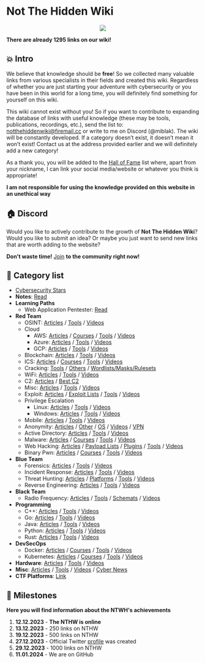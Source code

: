 # Not The Hidden Wiki

<p align="center">
  <img src="https://raw.githubusercontent.com/notthehiddenwiki/NTHW/main/.github/banner.png">
</p>

**There are already 1295 links on our wiki!**

💥 Intro
-----
We believe that knowledge should be **free**! So we collected many valuable links from various specialists in their fields and created this wiki. Regardless of whether you are just starting your adventure with cybersecurity or you have been in this world for a long time, you will definitely find something for yourself on this wiki.

This wiki cannot exist without you! So if you want to contribute to expanding the database of links with useful knowledge (these may be tools, publications, recordings, etc.), send the list to: [notthehiddenwiki@firemail.cc](mailto:notthehiddenwiki@firemail.cc) or write to me on Discord (@miblak). The wiki will be constantly developed. If a category doesn’t exist, it doesn’t mean it won’t exist! Contact us at the address provided earlier and we will definitely add a new category! 

As a thank you, you will be added to the [Hall of Fame](https://github.com/notthehiddenwiki/NTHW/blob/main/HoF.md) list where, apart from your nickname, I can link your social media/website or whatever you think is appropriate!

**I am not responsible for using the knowledge provided on this website in an unethical way**

🏠 Discord
-----
Would you like to actively contribute to the growth of **Not The Hidden Wiki**? <br> Would you like to submit an idea? Or maybe you just want to send new links that are worth adding to the website?

**Don't waste time!** [Join](https://discord.gg/fjwzWFWuzg) **to the community right now!**

📖 Category list
-----

- [Cybersecurity Stars](https://github.com/notthehiddenwiki/NTHW/blob/main/stars.md)
- **Notes**: [Read](https://github.com/notthehiddenwiki/NTHW/tree/main/Notes)
- **Learning Paths**
  - Web Application Pentester: [Read](https://github.com/notthehiddenwiki/NTHW/blob/main/Learning%20Paths/web_application_pentester.md) 
- **Red Team**
  - OSINT: [Articles](https://github.com/notthehiddenwiki/NTHW/blob/main/Red%20Team/OSINT/articles.md) / [Tools](https://github.com/notthehiddenwiki/NTHW/blob/main/Red%20Team/OSINT/tools.md) / [Videos](https://github.com/notthehiddenwiki/NTHW/blob/main/Red%20Team/OSINT/videos.md)
  - Cloud
    - AWS: [Articles](https://github.com/notthehiddenwiki/NTHW/blob/main/Red%20Team/Cloud/AWS/articles.md) / [Courses](https://github.com/notthehiddenwiki/NTHW/blob/main/Red%20Team/Cloud/AWS/courses.md) / [Tools](https://github.com/notthehiddenwiki/NTHW/blob/main/Red%20Team/Cloud/AWS/tools.md) / [Videos](https://github.com/notthehiddenwiki/NTHW/blob/main/Red%20Team/Cloud/AWS/videos.md)
    - Azure: [Articles](https://github.com/notthehiddenwiki/NTHW/blob/main/Red%20Team/Cloud/Azure/articles.md) / [Tools](https://github.com/notthehiddenwiki/NTHW/blob/main/Red%20Team/Cloud/Azure/tools.md) / [Videos](https://github.com/notthehiddenwiki/NTHW/blob/main/Red%20Team/Cloud/Azure/videos.md)
    - GCP: [Articles](https://github.com/notthehiddenwiki/NTHW/blob/main/Red%20Team/Cloud/GCP/articles.md) / [Tools](https://github.com/notthehiddenwiki/NTHW/blob/main/Red%20Team/Cloud/GCP/tools.md) / [Videos](https://github.com/notthehiddenwiki/NTHW/blob/main/Red%20Team/Cloud/GCP/videos.md)
  - Blockchain: [Articles](https://github.com/notthehiddenwiki/NTHW/blob/main/Red%20Team/Blockchain/articles.md) / [Tools](https://github.com/notthehiddenwiki/NTHW/blob/main/Red%20Team/Blockchain/tools.md) / [Videos](https://github.com/notthehiddenwiki/NTHW/blob/main/Red%20Team/Blockchain/videos.md)
  - ICS: [Articles](https://github.com/notthehiddenwiki/NTHW/blob/main/Red%20Team/ICS/articles.md) / [Courses](https://github.com/notthehiddenwiki/NTHW/blob/main/Red%20Team/ICS/courses.md) / [Tools](https://github.com/notthehiddenwiki/NTHW/blob/main/Red%20Team/ICS/tools.md) / [Videos](https://github.com/notthehiddenwiki/NTHW/blob/main/Red%20Team/ICS/videos.md)
  - Cracking: [Tools](https://github.com/notthehiddenwiki/NTHW/blob/main/Red%20Team/Cracking/tools.md) / [Others](https://github.com/notthehiddenwiki/NTHW/blob/main/Red%20Team/Cracking/others.md) / [Wordlists/Masks/Rulesets](https://github.com/notthehiddenwiki/NTHW/blob/main/Red%20Team/Cracking/wordlists_masks_rulesets.md)
  - WiFi: [Articles](https://github.com/notthehiddenwiki/NTHW/blob/main/Red%20Team/WiFi/articles.md) / [Tools](https://github.com/notthehiddenwiki/NTHW/blob/main/Red%20Team/WiFi/tools.md) / [Videos](https://github.com/notthehiddenwiki/NTHW/blob/main/Red%20Team/WiFi/videos.md)
  - C2: [Articles](https://github.com/notthehiddenwiki/NTHW/blob/main/Red%20Team/C2/articles.md) / [Best C2](https://github.com/notthehiddenwiki/NTHW/blob/main/Red%20Team/C2/best_c2.md)
  - Misc: [Articles](https://github.com/notthehiddenwiki/NTHW/blob/main/Red%20Team/Misc/articles.md) / [Tools](https://github.com/notthehiddenwiki/NTHW/blob/main/Red%20Team/Misc/tools.md) / [Videos](https://github.com/notthehiddenwiki/NTHW/blob/main/Red%20Team/Misc/videos.md)
  - Exploit: [Articles](https://github.com/notthehiddenwiki/NTHW/blob/main/Red%20Team/Exploit/articles.md) / [Exploit Lists](https://github.com/notthehiddenwiki/NTHW/blob/main/Red%20Team/Exploit/exploit_lists.md) / [Tools](https://github.com/notthehiddenwiki/NTHW/blob/main/Red%20Team/Exploit/tools.md) / [Videos](https://github.com/notthehiddenwiki/NTHW/blob/main/Red%20Team/Exploit/videos.md)
  - Privilege Escalation
    - Linux: [Articles](https://github.com/notthehiddenwiki/NTHW/blob/main/Red%20Team/Privilege%20Escalation/Linux/articles.md) / [Tools](https://github.com/notthehiddenwiki/NTHW/blob/main/Red%20Team/Privilege%20Escalation/Linux/tools.md) / [Videos](https://github.com/notthehiddenwiki/NTHW/blob/main/Red%20Team/Privilege%20Escalation/Linux/videos.md)
    - Windows: [Articles](https://github.com/notthehiddenwiki/NTHW/blob/main/Red%20Team/Privilege%20Escalation/Windows/articles.md) / [Tools](https://github.com/notthehiddenwiki/NTHW/blob/main/Red%20Team/Privilege%20Escalation/Windows/tools.md) / [Videos](https://github.com/notthehiddenwiki/NTHW/blob/main/Red%20Team/Privilege%20Escalation/Windows/videos.md)
  - Mobile: [Articles](https://github.com/notthehiddenwiki/NTHW/blob/main/Red%20Team/Mobile/articles.md) / [Tools](https://github.com/notthehiddenwiki/NTHW/blob/main/Red%20Team/Mobile/tools.md) / [Videos](https://github.com/notthehiddenwiki/NTHW/blob/main/Red%20Team/Mobile/videos.md)
  - Anonymity: [Articles](https://github.com/notthehiddenwiki/NTHW/blob/main/Red%20Team/Anonymity/articles.md) / [Other](https://github.com/notthehiddenwiki/NTHW/blob/main/Red%20Team/Anonymity/others.md) / [OS](https://github.com/notthehiddenwiki/NTHW/blob/main/Red%20Team/Anonymity/os.md) / [Videos](https://github.com/notthehiddenwiki/NTHW/blob/main/Red%20Team/Anonymity/videos.md) / [VPN](https://github.com/notthehiddenwiki/NTHW/blob/main/Red%20Team/Anonymity/vpn.md)
  - Active Directory: [Articles](https://github.com/notthehiddenwiki/NTHW/blob/main/Red%20Team/Active%20Directory/articles.md) / [Tools](https://github.com/notthehiddenwiki/NTHW/blob/main/Red%20Team/Active%20Directory/tools.md) / [Videos](https://github.com/notthehiddenwiki/NTHW/blob/main/Red%20Team/Active%20Directory/videos.md)
  - Malware: [Articles](https://github.com/notthehiddenwiki/NTHW/blob/main/Red%20Team/Malware/articles.md) / [Courses](https://github.com/notthehiddenwiki/NTHW/blob/main/Red%20Team/Malware/courses.md) / [Tools](https://github.com/notthehiddenwiki/NTHW/blob/main/Red%20Team/Malware/tools.md) / [Videos](https://github.com/notthehiddenwiki/NTHW/blob/main/Red%20Team/Malware/videos.md)
  - Web Hacking: [Articles](https://github.com/notthehiddenwiki/NTHW/blob/main/Red%20Team/Web%20Hacking/articles.md) / [Payload Lists](https://github.com/notthehiddenwiki/NTHW/blob/main/Red%20Team/Web%20Hacking/payload_lists.md) / [Plugins](https://github.com/notthehiddenwiki/NTHW/blob/main/Red%20Team/Web%20Hacking/plugins.md) / [Tools](https://github.com/notthehiddenwiki/NTHW/blob/main/Red%20Team/Web%20Hacking/tools.md) / [Videos](https://github.com/notthehiddenwiki/NTHW/blob/main/Red%20Team/Web%20Hacking/videos.md)
  - Binary Pwn: [Articles](https://github.com/notthehiddenwiki/NTHW/blob/main/Red%20Team/Binary%20PWN/articles.md) / [Courses](https://github.com/notthehiddenwiki/NTHW/blob/main/Red%20Team/Binary%20PWN/courses.md) / [Tools](https://github.com/notthehiddenwiki/NTHW/blob/main/Red%20Team/Binary%20PWN/tools.md) / [Videos](https://github.com/notthehiddenwiki/NTHW/blob/main/Red%20Team/Binary%20PWN/videos.md)
- **Blue Team**
  - Forensics: [Articles](https://github.com/notthehiddenwiki/NTHW/blob/main/Blue%20Team/Forensics/articles.md) / [Tools](https://github.com/notthehiddenwiki/NTHW/blob/main/Blue%20Team/Forensics/tools.md) / [Videos](https://github.com/notthehiddenwiki/NTHW/blob/main/Blue%20Team/Forensics/videos.md)
  - Incident Response: [Articles](https://github.com/notthehiddenwiki/NTHW/blob/main/Blue%20Team/Incident%20Response/articles.md) / [Tools](https://github.com/notthehiddenwiki/NTHW/blob/main/Blue%20Team/Incident%20Response/tools.md) / [Videos](https://github.com/notthehiddenwiki/NTHW/blob/main/Blue%20Team/Incident%20Response/videos.md)
  - Threat Hunting: [Articles](https://github.com/notthehiddenwiki/NTHW/blob/main/Blue%20Team/Threat%20Hunting/articles.md) / [Platforms](https://github.com/notthehiddenwiki/NTHW/blob/main/Blue%20Team/Threat%20Hunting/platforms.md) / [Tools](https://github.com/notthehiddenwiki/NTHW/blob/main/Blue%20Team/Threat%20Hunting/tools.md) / [Videos](https://github.com/notthehiddenwiki/NTHW/blob/main/Blue%20Team/Threat%20Hunting/videos.md)
  - Reverse Engineering: [Articles](https://github.com/notthehiddenwiki/NTHW/blob/main/Blue%20Team/Reverse%20Engineering/articles.md) / [Tools](https://github.com/notthehiddenwiki/NTHW/blob/main/Blue%20Team/Reverse%20Engineering/tools.md) / [Videos](https://github.com/notthehiddenwiki/NTHW/blob/main/Blue%20Team/Reverse%20Engineering/videos.md)
- **Black Team**
  - Radio Frequency: [Articles](https://github.com/notthehiddenwiki/NTHW/blob/main/Black%20Team/Radio%20Frequency/articles.md) / [Tools](https://github.com/notthehiddenwiki/NTHW/blob/main/Black%20Team/Radio%20Frequency/tools.md) / [Schemats](https://github.com/notthehiddenwiki/NTHW/blob/main/Black%20Team/Radio%20Frequency/schemats.md) / [Videos](https://github.com/notthehiddenwiki/NTHW/blob/main/Black%20Team/Radio%20Frequency/videos.md)
- **Programming**
  - C++: [Articles](https://github.com/notthehiddenwiki/NTHW/blob/main/Programming/C%2B%2B/articles.md) / [Tools](https://github.com/notthehiddenwiki/NTHW/blob/main/Programming/C%2B%2B/tools.md) / [Videos](https://github.com/notthehiddenwiki/NTHW/blob/main/Programming/C%2B%2B/videos.md)
  - Go: [Articles](https://github.com/notthehiddenwiki/NTHW/blob/main/Programming/Go/articles.md) / [Tools](https://github.com/notthehiddenwiki/NTHW/blob/main/Programming/Go/tools.md) / [Videos](https://github.com/notthehiddenwiki/NTHW/blob/main/Programming/Go/videos.md)
  - Java: [Articles](https://github.com/notthehiddenwiki/NTHW/blob/main/Programming/Java/articles.md) / [Tools](https://github.com/notthehiddenwiki/NTHW/blob/main/Programming/Java/tools.md) / [Videos](https://github.com/notthehiddenwiki/NTHW/blob/main/Programming/Java/videos.md)
  - Python: [Articles](https://github.com/notthehiddenwiki/NTHW/blob/main/Programming/Python/articles.md) / [Tools](https://github.com/notthehiddenwiki/NTHW/blob/main/Programming/Python/tools.md) / [Videos](https://github.com/notthehiddenwiki/NTHW/blob/main/Programming/Python/videos.md)
  - Rust: [Articles](https://github.com/notthehiddenwiki/NTHW/blob/main/Programming/Rust/articles.md) / [Tools](https://github.com/notthehiddenwiki/NTHW/blob/main/Programming/Rust/tools.md) / [Videos](https://github.com/notthehiddenwiki/NTHW/blob/main/Programming/Rust/videos.md)
- **DevSecOps**
  - Docker: [Articles](https://github.com/notthehiddenwiki/NTHW/blob/main/DevSecOps/Docker/articles.md) / [Courses](https://github.com/notthehiddenwiki/NTHW/blob/main/DevSecOps/Docker/courses.md) / [Tools](https://github.com/notthehiddenwiki/NTHW/blob/main/DevSecOps/Docker/tools.md) / [Videos](https://github.com/notthehiddenwiki/NTHW/blob/main/DevSecOps/Docker/videos.md)
  - Kubernetes: [Articles](https://github.com/notthehiddenwiki/NTHW/blob/main/DevSecOps/Kubernetes/articles.md) / [Courses](https://github.com/notthehiddenwiki/NTHW/blob/main/DevSecOps/Kubernetes/courses.md) / [Tools](https://github.com/notthehiddenwiki/NTHW/blob/main/DevSecOps/Kubernetes/tools.md) / [Videos](https://github.com/notthehiddenwiki/NTHW/blob/main/DevSecOps/Kubernetes/videos.md)
- **Hardware**: [Articles](https://github.com/notthehiddenwiki/NTHW/blob/main/Hardware/articles.md) / [Tools](https://github.com/notthehiddenwiki/NTHW/blob/main/Hardware/tools.md) / [Videos](https://github.com/notthehiddenwiki/NTHW/blob/main/Hardware/videos.md)
- **Misc**: [Articles](https://github.com/notthehiddenwiki/NTHW/blob/main/Misc/articles.md) / [Tools](https://github.com/notthehiddenwiki/NTHW/blob/main/Misc/tools.md) / [Videos](https://github.com/notthehiddenwiki/NTHW/blob/main/Misc/videos.md) / [Cyber News](https://github.com/notthehiddenwiki/NTHW/blob/main/Misc/cyber_news.md)
- **CTF Platforms**: [Link](https://github.com/notthehiddenwiki/NTHW/blob/main/CTF%20Platforms/links.md)

🚀 Milestones
-----

**Here you will find information about the NTWH's achievements**

1. **12.12.2023** - **The NTHW is online**
2. **13.12.2023** - 250 links on NTHW
3. **19.12.2023** - 500 links on NTHW
4. **27.12.2023** - Official Twitter [profile](https://twitter.com/NotHiddenWiki) was created
5. **29.12.2023** - 1000 links on NTHW
6. **11.01.2024** - We are on GitHub
